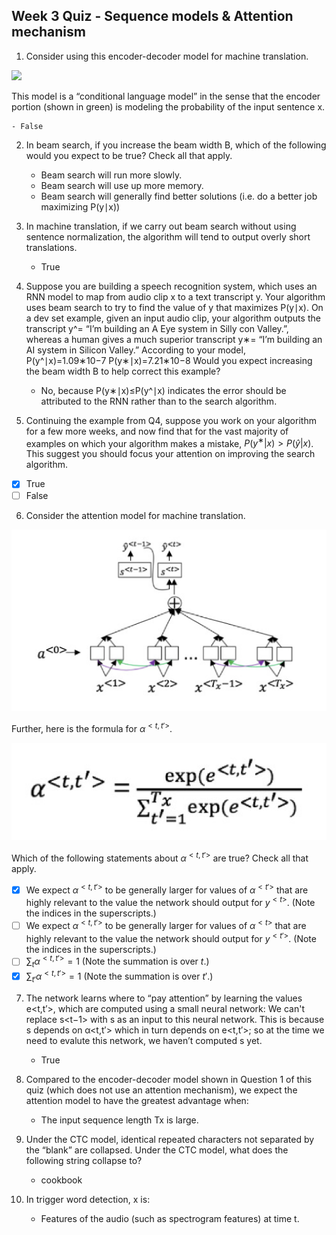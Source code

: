 ## Week 3 Quiz - Sequence models & Attention mechanism

1. Consider using this encoder-decoder model for machine translation.

![](https://bit.ly/3nJk5tO)

This model is a “conditional language model” in the sense that the encoder portion (shown in green) is modeling the probability of the input sentence x.
	
	- False

2. In beam search, if you increase the beam width B, which of the following would you expect to be true? Check all that apply.

	- Beam search will run more slowly.
	- Beam search will use up more memory.
	- Beam search will generally find better solutions (i.e. do a better job maximizing P(y∣x))

3. In machine translation, if we carry out beam search without using sentence normalization, the algorithm will tend to output overly short translations.

	- True

4. Suppose you are building a speech recognition system, which uses an RNN model to map from audio clip x to a text transcript y. Your algorithm uses beam search to try to find the value of y that maximizes P(y∣x). On a dev set example, given an input audio clip, your algorithm outputs the transcript y^= “I’m building an A Eye system in Silly con Valley.”, whereas a human gives a much superior transcript y∗= “I’m building an AI system in Silicon Valley.” According to your model,
P(y^∣x)=1.09∗10−7
P(y∗∣x)=7.21∗10−8
Would you expect increasing the beam width B to help correct this example?

	- No, because P(y∗∣x)≤P(y^∣x) indicates the error should be attributed to the RNN rather than to the search algorithm.

5. Continuing the example from Q4, suppose you work on your algorithm for a few more weeks, and now find that for the vast majority of examples on which your algorithm makes a mistake, $P(y^∗ | x) > P(\hat{y} | x)$. This suggest you should focus your attention on improving the search algorithm.
	
- [x] True
- [ ] False

6. Consider the attention model for machine translation.

![Attention Model for Machine Translation](https://raw.githubusercontent.com/trung-vt/coursera-deep-learning-specialization/master/C5%20-%20Sequence%20Models/Week%203/Week%203%20-%20Question%206%20-%20Attention%20Model.png)
	
Further, here is the formula for $α^{<t,t'>}$.

![Formula for $α^{<t,t'>}$](https://raw.githubusercontent.com/trung-vt/coursera-deep-learning-specialization/master/C5%20-%20Sequence%20Models/Week%203/Week%203%20-%20Question%206%20-%20Formula.png)

Which of the following statements about $α^{<t,t'>}$ are true? Check all that apply.

- [x] We expect $α^{<t,t'>}$ to be generally larger for values of $α^{<t'>}$ that are highly relevant to the value the network should output for $y^{<t>}$. (Note the indices in the superscripts.)
- [ ] We expect $α^{<t,t'>}$ to be generally larger for values of $α^{<t>}$ that are highly relevant to the value the network should output for $y^{<t'>}$. (Note the indices in the superscripts.)
- [ ] $∑_{t}α^{<t,t'>} = 1$ (Note the summation is over $t$.)
- [x] $∑_{t'}α^{<t,t'>} = 1$ (Note the summation is over $t'$.)

7. The network learns where to “pay attention” by learning the values e<t,t′>, which are computed using a small neural network: We can't replace s<t−1> with s<t> as an input to this neural network. This is because s<t> depends on α<t,t′> which in turn depends on e<t,t′>; so at the time we need to evalute this network, we haven’t computed s<t> yet.

	- True

8. Compared to the encoder-decoder model shown in Question 1 of this quiz (which does not use an attention mechanism), we expect the attention model to have the greatest advantage when:

	- The input sequence length Tx is large.

9. Under the CTC model, identical repeated characters not separated by the “blank” are collapsed. Under the CTC model, what does the following string collapse to?

	- cookbook

10. In trigger word detection, x<t> is:

	- Features of the audio (such as spectrogram features) at time t.
